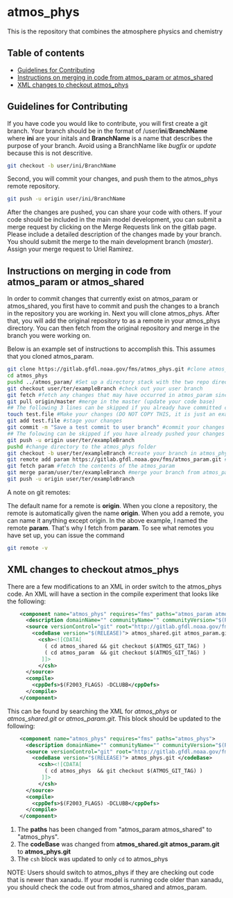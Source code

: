 # atmos_phys
This is the repository that combines the atmosphere physics and chemistry
## Table of contents
* [Guidelines for Contributing](Guidelines-for-Contributing)
* [Instructions on merging in code from atmos_param or atmos_shared](instructions-on-merging-in-code-from-atmos_param-or-atmos_shared)
* [XML changes to checkout atmos_phys](xml-changes-to-checkout-atmos_phys)
## Guidelines for Contributing
If you have code you would like to contribute, you will first create a git branch.
Your branch should be in the format of /user/**ini**/**BranchName** where **ini** 
are your initals and **BranchName** is a name that describes the purpose of your
branch.  Avoid using a BranchName like *bugfix* or *update* because this is not
descritive.  
```bash
git checkout -b user/ini/BranchName
```
Second, you will commit your changes, and push them to the atmos_phys remote 
repository.  
```bash
git push -u origin user/ini/BranchName
```
After the changes are pushed, you can share your code with others.  If your code 
should be included in the main model development, you can submit a merge request by 
clicking on the Merge Requests link on the gitlab page.  Please include a detailed
description of the changes made by your branch.  You should submit the merge to the 
main development branch (*master*).  Assign your merge request to Uriel Ramirez.

## Instructions on merging in code from atmos_param or atmos_shared
In order to commit changes that currently exist on atmos_param or atmos_shared,
you first have to commit and push the changes to a branch in the repository you are 
working in. Next you will clone atmos_phys.  After that, you will add the original 
repository to as a remote in your atmos_phys directory.  You can then fetch from the
original repository and merge in the branch you were working on.

Below is an example set of instructions to accomplish this.  This assumes that you 
cloned atmos_param.
```bash
git clone https://gitlab.gfdl.noaa.gov/fms/atmos_phys.git #clone atmos_param
cd atmos_phys 
pushd ../atmos_param/ #Set up a directory stack with the two repo directories
git checkout user/ter/exampleBranch #check out your user branch
git fetch #fetch any changes that may have occurred in atmos_param since you branched
git pull origin/master #merge in the master (update your code base)
## The following 3 lines can be skipped if you already have committed changes ##
touch test.file #Make your changes (DO NOT COPY THIS, it is just an example)
git add test.file #stage your changes
git commit -m "Save a test commit to user branch" #commit your changes
## The folowing can be skipped if you have already pushed your changes ##
git push -u origin user/ter/exampleBranch
pushd #change directory to the atmos_phys folder
git checkout -b user/ter/exampleBranch #create your branch in atmos_phys
git remote add param https://gitlab.gfdl.noaa.gov/fms/atmos_param.git #add atmos_param as a remote
git fetch param #fetch the contents of the atmos_param
git merge param/user/ter/exampleBranch #merge your branch from atmos_param into your branch on atmos_phys
git push -u origin user/ter/exampleBranch
```
A note on git remotes: 

The default name for a remote is **origin**.  When you clone a repository, the remote 
is automatically given the name **origin**.  When you add a remote, you can name it 
anything except origin.  In the above example, I named the remote **param**.  That's 
why I fetch from **param**.  To see what remotes you have set up, you can issue the 
command
```bash
git remote -v
```

## XML changes to checkout atmos_phys
There are a few modifications to an XML in order switch to the atmos_phys code. 
An XML will have a section in the compile experiment that looks like the following:
```xml
    <component name="atmos_phys" requires="fms" paths="atmos_param atmos_shared">
      <description domainName="" communityName="" communityVersion="$(RELEASE)" communityGrid=""/>
      <source versionControl="git" root="http://gitlab.gfdl.noaa.gov/fms">
        <codeBase version="$(RELEASE)"> atmos_shared.git atmos_param.git </codeBase>
          <csh><![CDATA[
            ( cd atmos_shared && git checkout $(ATMOS_GIT_TAG) )
            ( cd atmos_param  && git checkout $(ATMOS_GIT_TAG) )
           ]]>
          </csh>
      </source>
      <compile>
        <cppDefs>$(F2003_FLAGS) -DCLUBB</cppDefs>
      </compile>
    </component>
```
This can be found by searching the XML for *atmos_phys* or *atmos_shared.git* or 
*atmos_param.git*. This <component> block should be updated to the following:
```xml
    <component name="atmos_phys" requires="fms" paths="atmos_phys">
      <description domainName="" communityName="" communityVersion="$(RELEASE)" communityGrid=""/>
      <source versionControl="git" root="http://gitlab.gfdl.noaa.gov/fms">
        <codeBase version="$(RELEASE)"> atmos_phys.git </codeBase>
          <csh><![CDATA[
            ( cd atmos_phys  && git checkout $(ATMOS_GIT_TAG) )
           ]]>
          </csh>
      </source>
      <compile>
        <cppDefs>$(F2003_FLAGS) -DCLUBB</cppDefs>
      </compile>
    </component>
```
1. The **paths** has been changed from "atmos_param atmos_shared" to "atmos_phys".
2. The **codeBase** was changed from **atmos_shared.git atmos_param.git** to **atmos_phys.git**
3. The `csh` block was updated to only `cd` to atmos_phys

NOTE: Users should switch to atmos_phys if they are checking out code that is newer 
than xanadu.  If your model is running code older than xanadu, you should check the 
code out from atmos_shared and atmos_param.
